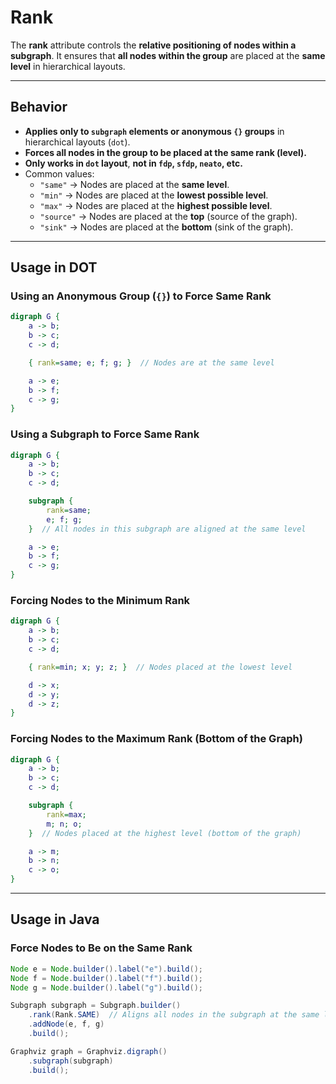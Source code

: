 # Rank

The **rank** attribute controls the **relative positioning of nodes within a subgraph**. It ensures that **all nodes within the group** are placed at the **same level** in hierarchical layouts.

------

## **Behavior**

- **Applies only to `subgraph` elements or anonymous `{}` groups** in hierarchical layouts (`dot`).
- **Forces all nodes in the group to be placed at the same rank (level).**
- **Only works in `dot` layout**, **not in `fdp`, `sfdp`, `neato`, etc.**
- Common values:
  - `"same"` → Nodes are placed at the **same level**.
  - `"min"` → Nodes are placed at the **lowest possible level**.
  - `"max"` → Nodes are placed at the **highest possible level**.
  - `"source"` → Nodes are placed at the **top** (source of the graph).
  - `"sink"` → Nodes are placed at the **bottom** (sink of the graph).

------

## **Usage in DOT**

### **Using an Anonymous Group (`{}`) to Force Same Rank**

```dot
digraph G {
    a -> b;
    b -> c;
    c -> d;

    { rank=same; e; f; g; }  // Nodes are at the same level

    a -> e;
    b -> f;
    c -> g;
}
```

### **Using a Subgraph to Force Same Rank**

```dot
digraph G {
    a -> b;
    b -> c;
    c -> d;

    subgraph {
        rank=same;
        e; f; g;
    }  // All nodes in this subgraph are aligned at the same level

    a -> e;
    b -> f;
    c -> g;
}
```

### **Forcing Nodes to the Minimum Rank**

```dot
digraph G {
    a -> b;
    b -> c;
    c -> d;

    { rank=min; x; y; z; }  // Nodes placed at the lowest level

    d -> x;
    d -> y;
    d -> z;
}
```

### **Forcing Nodes to the Maximum Rank (Bottom of the Graph)**

```dot
digraph G {
    a -> b;
    b -> c;
    c -> d;

    subgraph {
        rank=max;
        m; n; o;
    }  // Nodes placed at the highest level (bottom of the graph)

    a -> m;
    b -> n;
    c -> o;
}
```

------

## **Usage in Java**

### **Force Nodes to Be on the Same Rank**

```java
Node e = Node.builder().label("e").build();
Node f = Node.builder().label("f").build();
Node g = Node.builder().label("g").build();

Subgraph subgraph = Subgraph.builder()
    .rank(Rank.SAME)  // Aligns all nodes in the subgraph at the same level
    .addNode(e, f, g)
    .build();

Graphviz graph = Graphviz.digraph()
    .subgraph(subgraph)
    .build();
```

